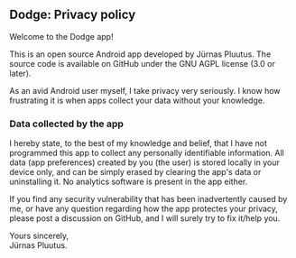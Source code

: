 ## Dodge: Privacy policy

Welcome to the Dodge app!

This is an open source Android app developed by Jürnas Pluutus. The source code is available on GitHub under the GNU AGPL license (3.0 or later).

As an avid Android user myself, I take privacy very seriously.
I know how frustrating it is when apps collect your data without your knowledge.

### Data collected by the app

I hereby state, to the best of my knowledge and belief, that I have not programmed this app to collect any personally identifiable information. All data (app preferences) created by you (the user) is stored locally in your device only, and can be simply erased by clearing the app's data or uninstalling it. No analytics software is present in the app either.


If you find any security vulnerability that has been inadvertently caused by me, or have any question regarding how the app protectes your privacy, please post a discussion on GitHub, and I will surely try to fix it/help you.

Yours sincerely,  
Jürnas Pluutus.
